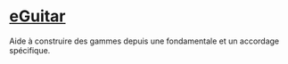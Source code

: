 # [eGuitar](http://raphpell.github.io/eGuitar/)

Aide à construire des gammes depuis une fondamentale et un accordage spécifique.

